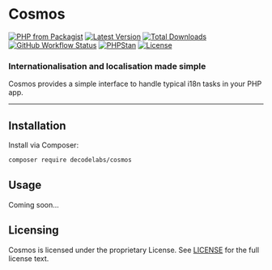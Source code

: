 # Cosmos

[![PHP from Packagist](https://img.shields.io/packagist/php-v/decodelabs/cosmos?style=flat)](https://packagist.org/packages/decodelabs/cosmos)
[![Latest Version](https://img.shields.io/packagist/v/decodelabs/cosmos.svg?style=flat)](https://packagist.org/packages/decodelabs/cosmos)
[![Total Downloads](https://img.shields.io/packagist/dt/decodelabs/cosmos.svg?style=flat)](https://packagist.org/packages/decodelabs/cosmos)
[![GitHub Workflow Status](https://img.shields.io/github/actions/workflow/status/decodelabs/cosmos/integrate.yml?branch=develop)](https://github.com/decodelabs/cosmos/actions/workflows/integrate.yml)
[![PHPStan](https://img.shields.io/badge/PHPStan-enabled-44CC11.svg?longCache=true&style=flat)](https://github.com/phpstan/phpstan)
[![License](https://img.shields.io/packagist/l/decodelabs/cosmos?style=flat)](https://packagist.org/packages/decodelabs/cosmos)

### Internationalisation and localisation made simple

Cosmos provides a simple interface to handle typical i18n tasks in your PHP app.

---

## Installation

Install via Composer:

```bash
composer require decodelabs/cosmos
```

## Usage

Coming soon...

## Licensing

Cosmos is licensed under the proprietary License. See [LICENSE](./LICENSE) for the full license text.
